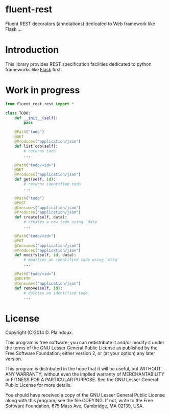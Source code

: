 fluent-rest
===========

Fluent REST decorators (annotations) dedicated to Web framework like Flask ...

Introduction
============

This library provides REST specification facilities dedicated to
python frameworks like [Flask](http://flask.pocoo.org) first.

Work in progress
================

```python
from fluent_rest.rest import *

class TODO:
    def __init__(self):
        pass

    @Path("todo")
    @GET
    @Produces("application/json")
    def listTodo(self):
        # returns todo
        ...

    @Path("todo/<id>")
    @GET
    @Produces("application/json")
    def get(self, id):
        # returns identified todo
        ...

    @Path("todo")
    @POST
    @Consumes("application/json")
    @Produces("application/json")
    def create(self, data):
        # creates a now todo using `data`
        ...

    @Path("todo/<id>")
    @PUT
    @Consumes("application/json")
    @Produces("application/json")
    def modify(self, id, data):
        # modifies an identified todo using `data`
        ...

    @Path("todo/<id>")
    @DELETE
    @Consumes("application/json")
    def remove(self, id):
        # deletes an identified todo
        ...
```

License
=======

Copyright (C)2014 D. Plaindoux.

This program is free software; you can redistribute it and/or modify
it under the terms of the GNU Lesser General Public License as published
by the Free Software Foundation; either version 2, or (at your option)
any later version.

This program is distributed in the hope that it will be useful, but
WITHOUT ANY WARRANTY; without even the implied warranty of MERCHANTABILITY
or FITNESS FOR A PARTICULAR PURPOSE. See the GNU Lesser General Public License
for more details.

You should have received a copy of the GNU Lesser General Public License
along with this program; see the file COPYING. If not, write to the Free
Software Foundation, 675 Mass Ave, Cambridge, MA 02139, USA.

